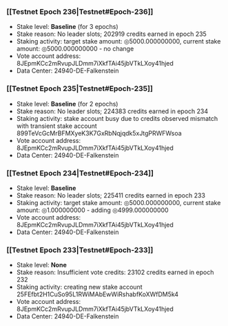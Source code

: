 ### [[Testnet Epoch 236|Testnet#Epoch-236]]
* Stake level: **Baseline** (for 3 epochs)
* Stake reason: No leader slots; 202919 credits earned in epoch 235
* Staking activity: target stake amount: ◎5000.000000000, current stake amount: ◎5000.000000000 - no change
* Vote account address: 8JEpmKCc2mRvupJLDmm7iXkfTAi45jbVTkLXoy41hjed
* Data Center: 24940-DE-Falkenstein
### [[Testnet Epoch 235|Testnet#Epoch-235]]
* Stake level: **Baseline** (for 2 epochs)
* Stake reason: No leader slots; 224383 credits earned in epoch 234
* Staking activity: stake account busy due to credits observed mismatch with transient stake account 899TeVcGcMrBFMXyeK3K7GxRbNqjqdk5xJtgPRWFWsoa
* Vote account address: 8JEpmKCc2mRvupJLDmm7iXkfTAi45jbVTkLXoy41hjed
* Data Center: 24940-DE-Falkenstein
### [[Testnet Epoch 234|Testnet#Epoch-234]]
* Stake level: **Baseline**
* Stake reason: No leader slots; 225411 credits earned in epoch 233
* Staking activity: target stake amount: ◎5000.000000000, current stake amount: ◎1.000000000 - adding ◎4999.000000000
* Vote account address: 8JEpmKCc2mRvupJLDmm7iXkfTAi45jbVTkLXoy41hjed
* Data Center: 24940-DE-Falkenstein
### [[Testnet Epoch 233|Testnet#Epoch-233]]
* Stake level: **None**
* Stake reason: Insufficient vote credits: 23102 credits earned in epoch 232
* Staking activity: creating new stake account 25FEfbt2H1CuSo95L1RWiMAbEwWiRshabfKoXWfDM5k4
* Vote account address: 8JEpmKCc2mRvupJLDmm7iXkfTAi45jbVTkLXoy41hjed
* Data Center: 24940-DE-Falkenstein
